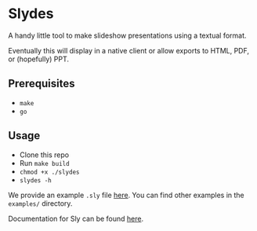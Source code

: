 # Slydes

A handy little tool to make slideshow presentations using a textual format.

Eventually this will display in a native client or allow exports to HTML, PDF, or (hopefully) PPT.

## Prerequisites

- `make`
- `go`

## Usage

- Clone this repo
- Run `make build`
- `chmod +x ./slydes`
- `slydes -h`

We provide an example `.sly` file [here](./examples/basic.sly). You can find other examples in the `examples/` directory.

Documentation for Sly can be found [here](./SLY.md).